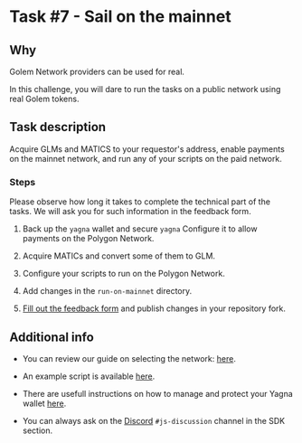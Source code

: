 # Task #7 - Sail on the mainnet

## Why

Golem Network providers can be used for real. 

In this challenge, you will dare to run the tasks on a public network using real Golem tokens.

## Task description

Acquire GLMs and MATICS to your requestor's address, enable payments on the mainnet network, and run any of your scripts on the paid network.

### Steps

Please observe how long it takes to complete the technical part of the tasks. We will ask you for such information in the feedback form.

1. Back up the `yagna` wallet and secure `yagna` Configure it to allow payments on the Polygon Network.

2. Acquire MATICs and convert some of them to GLM.

3. Configure your scripts to run on the Polygon Network.

4. Add changes in the `run-on-mainnet` directory.

5. [Fill out the feedback form](./FEEDBACK.md) and publish changes in your repository fork.


## Additional info

- You can review our guide on selecting the network: [here](https://docs.golem.network/docs/creators/javascript/guides/switching-to-mainnet).

- An example script is available [here](https://docs.golem.network/docs/creators/javascript/examples/switching-to-mainnet).

- There are usefull instructions on how to manage and protect your Yagna wallet [here](https://docs.golem.network/docs/creators/javascript/examples/tools).

- You can always ask on the [Discord](https://chat.golem.network/) `#js-discussion` channel in the SDK section.




